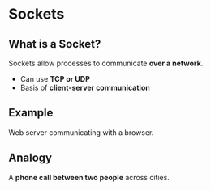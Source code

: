 # Sockets

## What is a Socket?
Sockets allow processes to communicate **over a network**.  

- Can use **TCP or UDP**
- Basis of **client-server communication**

## Example
Web server communicating with a browser.

## Analogy
A **phone call between two people** across cities.
